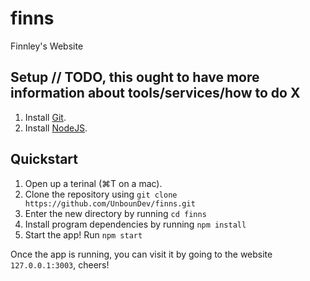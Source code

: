 # finns
Finnley's Website

## Setup // TODO, this ought to have more information about tools/services/how to do X

1. Install [Git](http://git-scm.com/downloads).
2. Install [NodeJS](https://nodejs.org/).

## Quickstart

1. Open up a terinal (&#8984;T on a mac).
2. Clone the repository using `git clone https://github.com/UnbounDev/finns.git`
3. Enter the new directory by running `cd finns`
4. Install program dependencies by running `npm install`
5. Start the app! Run `npm start`

Once the app is running, you can visit it by going to the website `127.0.0.1:3003`, cheers!
